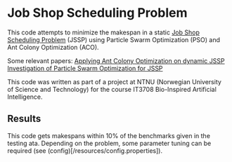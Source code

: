 # Job Shop Scheduling Problem

This code attempts to minimize the makespan in a static [Job Shop Scheduling Problem](https://en.wikipedia.org/wiki/Job_shop_scheduling) (JSSP) using Particle Swarm Optimization (PSO) and Ant Colony Optimization (ACO).

Some relevant papers:
  [Applying Ant Colony Optimization on dynamic JSSP](https://www.researchgate.net/publication/220650606_Applying_Ant_Colony_Optimisation_ACO_algorithm_to_dynamic_job_shop_scheduling_problems)
  [Investigation of Particle Swarm Optimization for JSSP](https://ieeexplore.ieee.org/document/4344618)

This code was written as part of a project at NTNU (Norwegian University of Science and Technology) for the course IT3708 Bio-Inspired Artificial Intelligence.

## Results

This code gets makespans within 10% of the benchmarks given in the testing ata.
Depending on the problem, some parameter tuning can be required (see (config)[/resources/config.properties]).
